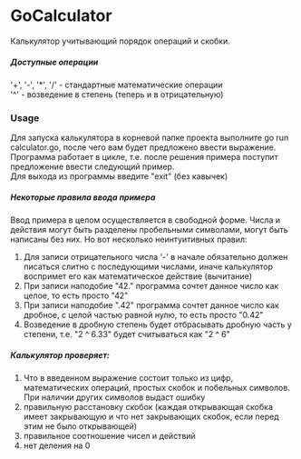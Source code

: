 # GoCalculator

Калькулятор учитывающий порядок операций и скобки.  

##### Доступные операции  
'+', '-', '*', '/' - стандартные математические операции  
'^' - возведение в степень (теперь и в отрицательную)

### Usage 
Для запуска калькулятора в корневой папке проекта выполните go run calculator.go, после чего вам будет предложено ввести выражение.  
Программа работает в цикле, т.е. после решения примера поступит предложение ввести следующий пример.  
Для выхода из программы введите "exit" (без кавычек)  

##### Некоторые правила ввода примера  
Ввод примера в целом осуществляется в свободной форме.  Числа и действия могут быть разделены пробельными символами, могут быть написаны без них. Но вот несколько неинтуитивных правил:  
1) Для записи отрицательного числа '-' в начале обязательно должен писаться слитно с последующими числами, иначе калькулятор воспримет его как математическое действие (вычитание)  
2) При записи наподобие "42." программа сочтет данное число как целое, то есть просто "42"  
3) При записи наподобие ".42" программа сочтет данное число как дробное, с целой частью равной нулю, то есть просто "0.42"  
4) Возведение в дробную степень будет отбрасывать дробную часть у степени, т.е. "2 ^ 6.33" будет считываться как "2 ^ 6"  

##### Калькулятор проверяет:  
1) Что в введенном выражение состоит только из цифр, математических операций, простых скобок и побельных символов. При наличии других символов выдаст ошибку  
2) правильную расстановку скобок (каждая открывающая скобка имеет закрывающую и что нет закрывающих скобок, если перед этим не было открывающей)  
3) правильное соотношение чисел и действий
4) нет деления на 0
